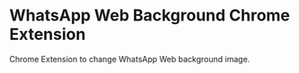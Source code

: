 WhatsApp Web Background Chrome Extension
================================

Chrome Extension to change WhatsApp Web background image.
